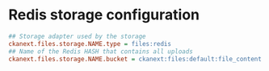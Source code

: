 # Redis storage configuration

```ini
## Storage adapter used by the storage
ckanext.files.storage.NAME.type = files:redis
## Name of the Redis HASH that contains all uploads
ckanext.files.storage.NAME.bucket = ckanext:files:default:file_content
```
